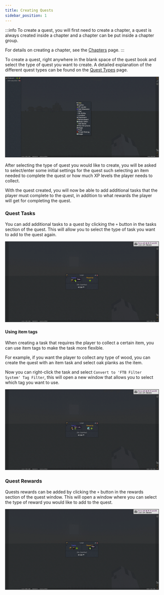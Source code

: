 ```yaml
---
title: Creating Quests
sidebar_position: 1
---
```


:::info
To create a quest, you will first need to create a chapter, a quest is always created inside a chapter and a chapter can
be put inside a chapter group.

For details on creating a chapter, see the [Chapters](../Chapters/index.md) page.
:::

To create a quest, right anywhere in the blank space of the quest book and select the type of quest you want to create.
A detailed explanation of the different quest types can be found on the [Quest Types](./Types.md) page.

![Create Quest](../../../../_assets/images/quests/create-a-quest.webp)

After selecting the type of quest you would like to create, you will be asked to select/enter some initial settings for the quest such
selecting an item needed to complete the quest or how much XP levels the player needs to collect.

With the quest created, you will now be able to add additional tasks that the player must complete to the quest, in addition to
what rewards the player will get for completing the quest.

### Quest Tasks

You can add additional tasks to a quest by clicking the `+` button in the tasks section of the quest.
This will allow you to select the type of task you want to add to the quest again.

![Add Quest Task](../../../../_assets/images/quests/quest-add-task.webp)

#### Using item tags

When creating a task that requires the player to collect a certain item, you can use item tags to make the task more flexible.

For example, if you want the player to collect any type of wood, you can create the quest with an item task and select oak planks as the item.

Now you can right-click the task and select `Convert to 'FTB Filter System' Tag Filter`, this will open a new window that allows you to select which tag you want to use.

![Convert to Tag Filter](../../../../_assets/images/quests/quest-convert-to-tag-filter.webp)

### Quest Rewards

Quests rewards can be added by clicking the `+` button in the rewards section of the quest window.
This will open a window where you can select the type of reward you would like to add to the quest.

![Add Quest Reward](../../../../_assets/images/quests/quest-add-reward.webp)
